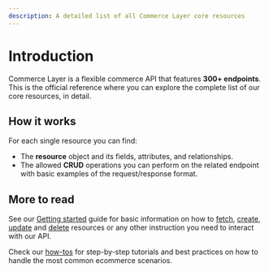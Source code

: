 ```yaml
---
description: A detailed list of all Commerce Layer core resources
---
```


# Introduction

Commerce Layer is a flexible commerce API that features **300+ endpoints**. This is the official reference where you can explore the complete list of our core resources, in detail.

## How it works

For each single resource you can find:

* The **resource** object and its fields, attributes, and relationships.
* The allowed **CRUD** operations you can perform on the related endpoint with basic examples of the request/response format.

## More to read

See our [Getting started](https://docs.commercelayer.io/developers/) guide for basic information on how to [fetch](https://docs.commercelayer.io/developers/fetching-resources), [create](https://docs.commercelayer.io/developers/creating-resources), [update](https://docs.commercelayer.io/developers/updating-resources) and [delete](https://docs.commercelayer.io/developers/deleting-resources) resources or any other instruction you need to interact with our API.

Check our [how-tos](https://docs.commercelayer.io/developers/v/how-tos/) for step-by-step tutorials and best practices on how to handle the most common ecommerce scenarios.
